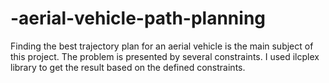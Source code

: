 # -aerial-vehicle-path-planning
Finding the best trajectory plan for an aerial vehicle is the main subject of this project. The problem is presented by several constraints. I used ilcplex library to get the result based on the defined constraints.
